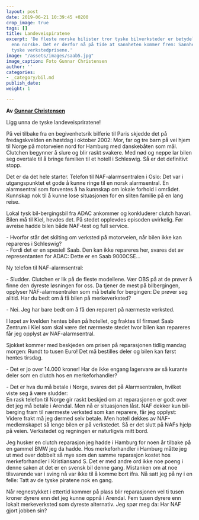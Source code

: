 ```yaml
---
layout: post
date: 2019-06-21 10:39:45 +0200
crop_image: true
tags: []
title: Landeveispiratene
excerpt: 'De fleste norske bilister tror tyske bilverksteder er betydelig billigere
  enn norske. Det er derfor nå på tide at sannheten kommer frem: Sannheten om de skyhøye,
  tyske verkstedprisene.'
image: "/assets/images/saab5.jpg"
image_caption: Foto Gunnar Christensen
author: ''
categories:
- _category/bil.md
publish_date: 
weight: 1

---
```

**Av** [**Gunnar Christensen**](http://helping.no/gunnar.htm)

Ligg unna de tyske landeveispriratene!

På vei tilbake fra en begivenhetsrik bilferie til Paris skjedde det på fredagskvelden en høstdag i oktober 2002: Mor, far og tre barn på vei hjem til Norge på motorveien nord for Hamburg med danskebåten som mål. Clutchen begynner å slure og blir raskt svakere. Med nød og neppe lar bilen seg overtale til å bringe familien til et hotell i Schleswig. Så er det definitivt stopp.

Det er da det hele starter. Telefon til NAF-alarmsentralen i Oslo: Det var i utgangspunktet et gode å kunne ringe til en norsk alarmsentral. En alarmsentral som forventes å ha kunnskap om lokale forhold i området. Kunnskap nok til å kunne lose situasjonen for en sliten familie på en lang reise.

Lokal tysk bil-bergingsbil fra ADAC ankommer og konkluderer clutch havari. Bilen må til Kiel, hevdes det. På stedet opplevdes episoden uvirkelig. Før avreise hadde bilen både NAF-test og full service.

\- Hvorfor står det skilting om verksted på motorveien, når bilen ikke kan repareres i Schleswig?  
\- Fordi det er en spesiell Saab. Den kan ikke repareres her, svares det av representanten for ADAC: Dette er en Saab 9000CSE...

Ny telefon til NAF-alarmsentral:

\- Sludder. Clutchen er lik på de fleste modellene. Vær OBS på at de prøver å finne den dyreste løsningen for oss. Da tjener de mest på bilbergingen, opplyser NAF-alarmsentralen som må betale for bergingen: De prøver seg alltid. Har du bedt om å få bilen på merkeverksted?

\- Nei. Jeg har bare bedt om å få den reparert på nærmeste verksted.

I løpet av kvelden hentes bilen på hotellet, og fraktes til firmaet Saab Zentrum i Kiel som skal være det nærmeste stedet hvor bilen kan repareres får jeg opplyst av NAF-alarmsentral.

Sjokket kommer med beskjeden om prisen på reparasjonen tidlig mandag morgen: Rundt to tusen Euro! Det må bestilles deler og bilen kan først hentes tirsdag.

\- Det er jo over 14.000 kroner! Har de ikke engang lagervare av så kurante deler som en clutch hos en merkeforhandler?

\- Det er hva du må betale i Norge, svares det på Alarmsentralen, hvilket viste seg å være sludder:  
En rask telefon til Norge gir raskt beskjed om at reparasjonen er godt over det jeg må betale i Arendal. Men nå er situasjonen låst. NAF dekker kun bil-berging fram til nærmeste verksted som kan reparere, får jeg opplyst: Videre frakt må jeg dermed selv betale. Men hotell dekkes av NAF-medlemskapet så lenge bilen er på verkstedet. Så er det slutt på NAFs hjelp på veien. Verkstedet og regningen er naturligvis mitt bord.

Jeg husker en clutch reparasjon jeg hadde i Hamburg for noen år tilbake på en gammel BMW jeg da hadde. Hos merkeforhandler i Hamburg måtte jeg ut med over dobbelt så mye som den samme reparasjon kostet hos merkeforhandler i Kristiansand S. Det er med andre ord ikke noe poeng i denne saken at det er en svensk bil denne gang. Mistanken om at noe tilsvarende var i sving nå var ikke til å komme bort ifra. Nå satt jeg på ny i en felle: Tatt av de tyske piratene nok en gang.

Når regnestykket i ettertid kommer på plass blir reparasjonen vel ti tusen kroner dyrere enn det jeg kunne oppnå i Arendal. Fem tusen dyrere enn lokalt merkeverksted som dyreste alternativ. Jeg spør meg da: Har NAF gjort jobben sin?